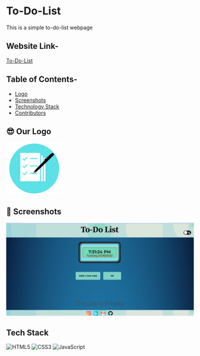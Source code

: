 # To-Do-List
This is a simple to-do-list webpage

## Website Link-
 <a href="http://127.0.0.1:5501/index.html">To-Do-List</a>

 ## Table of Contents-
- [Logo](#logo)
- [Screenshots](#screenshots)
- [Technology Stack](#tech_stack)
- [Contributors](#contributors)


## 😎 Our Logo <a name = "logo"></a>
<img src="./assets/images/logo.png" width=150px height=140px alt="logo">

## 📸 Screenshots <a name = "screenshots"></a>
![homepage](./assets/images/homepage.png)

## Tech Stack <a name = "tech_stack"></a>
<img alt="HTML5" src="https://img.shields.io/badge/html5-%23fca9ae.svg?style=for-the-badge&logo=html5&logoColor=140200"/>
<img alt="CSS3" src="https://img.shields.io/badge/css3-%23ffd2ce.svg?style=for-the-badge&logo=css3&logoColor=140200"/>
<img alt="JavaScript" src="https://img.shields.io/badge/javascript-%23e4626b.svg?style=for-the-badge&logo=javascript&logoColor=%23F7DF1E"/>


</a>
</td>
</tr>
</table>
